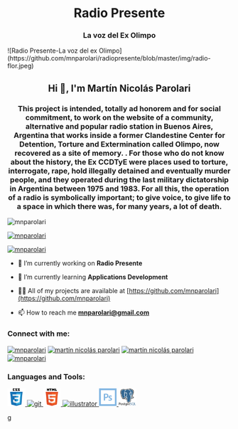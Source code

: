 <h1 align="center"> Radio Presente </h1>
<h3 align="center"> La voz del Ex Olimpo </h3>
![Radio Presente-La voz del ex Olimpo] (https://github.com/mnparolari/radiopresente/blob/master/img/radio-flor.jpeg)
<h2 align="center">Hi 👋, I'm Martín Nicolás Parolari</h2>
<h3 align="center">This project is intended, totally ad honorem and for social commitment, to work on the website of a community, alternative and popular radio station in Buenos Aires, Argentina that works inside a former Clandestine Center for Detention, Torture and Extermination called Olimpo, now recovered as a site of memory. . For those who do not know about the history, the Ex CCDTyE were places used to torture, interrogate, rape, hold illegally detained and eventually murder people, and they operated during the last military dictatorship in Argentina between 1975 and 1983. For all this, the operation of a radio is symbolically important; to give voice, to give life to a space in which there was, for many years, a lot of death.</h3>

<p align="left"> <img src="https://komarev.com/ghpvc/?username=mnparolari&label=Profile%20views&color=0e75b6&style=flat" alt="mnparolari" /> </p>

<p align="left"> <a href="https://github.com/ryo-ma/github-profile-trophy"><img src="https://github-profile-trophy.vercel.app/?username=mnparolari" alt="mnparolari" /></a> </p>

<p align="left"> <a href="https://twitter.com/mnparolari" target="blank"><img src="https://img.shields.io/twitter/follow/mnparolari?logo=twitter&style=for-the-badge" alt="mnparolari" /></a> </p>

- 🔭 I’m currently working on **Radio Presente**

- 🌱 I’m currently learning **Applications Development**

- 👨‍💻 All of my projects are available at [https://github.com/mnparolari](https://github.com/mnparolari)

- 📫 How to reach me **mnparolari@gmail.com**

<h3 align="left">Connect with me:</h3>
<p align="left">
<a href="https://twitter.com/mnparolari" target="blank"><img align="center" src="https://raw.githubusercontent.com/rahuldkjain/github-profile-readme-generator/master/src/images/icons/Social/twitter.svg" alt="mnparolari" height="30" width="40" /></a>
<a href="https://linkedin.com/in/martín nicolás parolari" target="blank"><img align="center" src="https://raw.githubusercontent.com/rahuldkjain/github-profile-readme-generator/master/src/images/icons/Social/linked-in-alt.svg" alt="martín nicolás parolari" height="30" width="40" /></a>
<a href="https://fb.com/martín nicolás parolari" target="blank"><img align="center" src="https://raw.githubusercontent.com/rahuldkjain/github-profile-readme-generator/master/src/images/icons/Social/facebook.svg" alt="martín nicolás parolari" height="30" width="40" /></a>
<a href="https://instagram.com/mnparolari" target="blank"><img align="center" src="https://raw.githubusercontent.com/rahuldkjain/github-profile-readme-generator/master/src/images/icons/Social/instagram.svg" alt="mnparolari" height="30" width="40" /></a>
</p>

<h3 align="left">Languages and Tools:</h3>
<p align="left"> <a href="https://www.w3schools.com/css/" target="_blank" rel="noreferrer"> <img src="https://raw.githubusercontent.com/devicons/devicon/master/icons/css3/css3-original-wordmark.svg" alt="css3" width="40" height="40"/> </a> <a href="https://git-scm.com/" target="_blank" rel="noreferrer"> <img src="https://www.vectorlogo.zone/logos/git-scm/git-scm-icon.svg" alt="git" width="40" height="40"/> </a> <a href="https://www.w3.org/html/" target="_blank" rel="noreferrer"> <img src="https://raw.githubusercontent.com/devicons/devicon/master/icons/html5/html5-original-wordmark.svg" alt="html5" width="40" height="40"/> </a> <a href="https://www.adobe.com/in/products/illustrator.html" target="_blank" rel="noreferrer"> <img src="https://www.vectorlogo.zone/logos/adobe_illustrator/adobe_illustrator-icon.svg" alt="illustrator" width="40" height="40"/> </a> <a href="https://www.photoshop.com/en" target="_blank" rel="noreferrer"> <img src="https://raw.githubusercontent.com/devicons/devicon/master/icons/photoshop/photoshop-line.svg" alt="photoshop" width="40" height="40"/> </a> <a href="https://www.postgresql.org" target="_blank" rel="noreferrer"> <img src="https://raw.githubusercontent.com/devicons/devicon/master/icons/postgresql/postgresql-original-wordmark.svg" alt="postgresql" width="40" height="40"/> </a> </p>g

